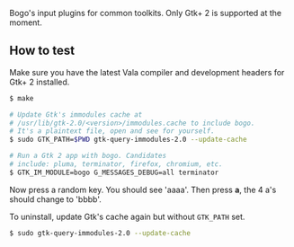 Bogo's input plugins for common toolkits.  Only Gtk+ 2 is supported at
the moment.

## How to test

Make sure you have the latest Vala compiler and development headers
for Gtk+ 2 installed.

```bash
$ make

# Update Gtk's immodules cache at
# /usr/lib/gtk-2.0/<version>/immodules.cache to include bogo.
# It's a plaintext file, open and see for yourself.
$ sudo GTK_PATH=$PWD gtk-query-immodules-2.0 --update-cache

# Run a Gtk 2 app with bogo. Candidates
# include: pluma, terminator, firefox, chromium, etc.
$ GTK_IM_MODULE=bogo G_MESSAGES_DEBUG=all terminator
```

Now press a random key.  You should see 'aaaa'. Then press **a**, the
4 a's should change to 'bbbb'.

To uninstall, update Gtk's cache again but without `GTK_PATH` set.

```bash
$ sudo gtk-query-immodules-2.0 --update-cache
```
